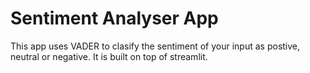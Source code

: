# Sentiment Analyser App
This app uses VADER to clasify the sentiment of your input as postive, neutral or negative. It is built on top of streamlit.
